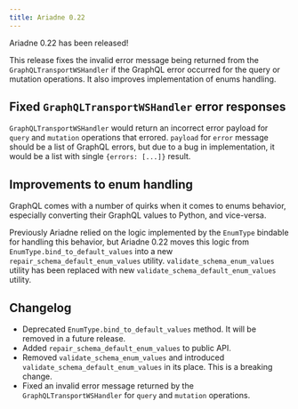 ```yaml
---
title: Ariadne 0.22
---
```


Ariadne 0.22 has been released!

This release fixes the invalid error message being returned from the `GraphQLTransportWSHandler` if the GraphQL error occurred for the query or mutation operations. It also improves implementation of enums handling.

<!--truncate-->

## Fixed `GraphQLTransportWSHandler` error responses

`GraphQLTransportWSHandler` would return an incorrect error payload for `query` and `mutation` operations that errored. `payload` for `error` message should be a list of GraphQL errors, but due to a bug in implementation, it would be a list with single `{errors: [...]}` result.

## Improvements to enum handling

GraphQL comes with a number of quirks when it comes to enums behavior, especially converting their GraphQL values to Python, and vice-versa.

Previously Ariadne relied on the logic implemented by the `EnumType` bindable for handling this behavior, but Ariadne 0.22 moves this logic from `EnumType.bind_to_default_values` into a new `repair_schema_default_enum_values` utility. `validate_schema_enum_values` utility has been replaced with new `validate_schema_default_enum_values` utility.

## Changelog

- Deprecated `EnumType.bind_to_default_values` method. It will be removed in a future release.
- Added `repair_schema_default_enum_values` to public API.
- Removed `validate_schema_enum_values` and introduced `validate_schema_default_enum_values` in its place. This is a breaking change.
- Fixed an invalid error message returned by the `GraphQLTransportWSHandler` for `query` and `mutation` operations.

